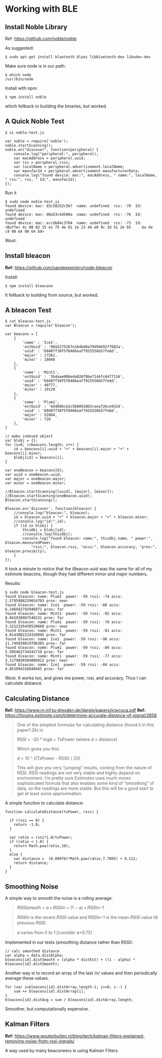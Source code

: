 # Working with BLE

## Install Noble Library

Ref: https://github.com/noble/noble

As suggested:

    $ sudo apt-get install bluetooth bluez libbluetooth-dev libudev-dev
    
Make sure node is in our path:

    $ which node
    /usr/bin/node
    
Install with npm:

    $ npm install noble
    
which fellback to building the binaries, but worked.

## A Quick Noble Test

    $ vi noble-test.js
    
    var noble = require('noble');
    noble.startScanning();
    noble.on("discover", function(peripheral) {
        console.log("peripheral:", peripheral);
        var macAddress = peripheral.uuid;
        var rss = peripheral.rssi;
        var localName = peripheral.advertisement.localName;
        var manufacId = peripheral.advertisement.manufacturerData;
        console.log("found device: mac:", macAddress, " name:", localName, " rss:", rss, " Id:", manufacId);
    });

Run it

    $ sudo node noble-test.js
    found device: mac: d3c58252c5b7  name: undefined  rss: -79  Id: undefined
    found device: mac: d8a53c4d500a  name: undefined  rss: -76  Id: undefined
    found device: mac: eccdb04c3704  name: undefined  rss: -73  Id: <Buffer 4c 00 02 15 e1 f5 4e 02 1e 23 44 e0 9c 3d 51 2e b5     6a de c9 00 64 00 64 b9>

Woot.

## Install bleacon

**Ref:** https://github.com/sandeepmistry/node-bleacon

Install:

    $ npm install bleacono

It fellback to building from source, but worked.

## A bleacon Test

	$ cat bleacon-test.js 
	var Bleacon = require('bleacon'); 

	var beacons = [
		{ 
			'name' : 'Ice1',
			'estUuid' : '00a5275267e184bd0a79d94b92ff682a',
			'uuid' : 'b9407f30f5f8466eaff925556b57fe6d',
			'major' : 17562,
			'minor' : 18040
		}, 
		{
			'name' : 'Mint1',
			'estUuid' : '3b4aae006eda026f9be7144fc6477116',
			'uuid' : 'b9407f30f5f8466eaff925556b57fe6d',
			'major' : 40777,
			'minor' : 19120
		}, 
		{
			'name' : 'Plum1',
			'estUuid' : '6d400bc62c5880918b5ceeaf26ce9314',
			'uuid' : 'b9407f30f5f8466eaff925556b57fe6d',
			'major' : 52804,
			'minor' : 726
		},
	]

	// make indexed object
	var blobj = {};
	for (i=0; i<beacons.length; i++) {
		id = beacons[i].uuid + "+" + beacons[i].major + "+" + beacons[i].minor;
		blobj[id] = beacons[i];
	}

	var oneBeacon = beacons[0];
	var uuid = oneBeacon.uuid;
	var major = oneBeacon.major;
	var minor = oneBeacon.minor;

	//Bleacon.startScanning([uuid], [major], [minor]);
	//Bleacon.startScanning(oneBeacon.uuid);
	Bleacon.startScanning();

	Bleacon.on('discover', function(bleacon) {
		//console.log("bleacon:", bleacon);
		id = bleacon.uuid + "+" + bleacon.major + "+" + bleacon.minor;
		//console.log("id:",id);
		if (id in blobj) {
			thisObj = blobj[id];
			//console.log(thisObj);
			console.log("found bleacon: name:", thisObj.name, " power:", bleacon.measuredPower, 
				"rssi:", bleacon.rssi, "accu:", bleacon.accuracy, "prox:", bleacon.proximity);
		}
	});

It took a minute to notice that the iBeacon uuid was the same for all of my estimote beacons, though they had different minor and major numbers.

Results:

	$ sudo node bleacon-test.js 
	found bleacon: name: Plum1  power: -59 rssi: -74 accu: 2.5795988229654703 prox: near
	found bleacon: name: Ice1  power: -59 rssi: -88 accu: 6.246942792946871 prox: far
	found bleacon: name: Mint1  power: -59 rssi: -92 accu: 8.042938987548231 prox: far
	found bleacon: name: Plum1  power: -59 rssi: -78 accu: 3.3212335430520668 prox: near
	found bleacon: name: Mint1  power: -59 rssi: -81 accu: 4.0143002224320945 prox: far
	found bleacon: name: Ice1  power: -59 rssi: -98 accu: 11.749939819796365 prox: far
	found bleacon: name: Plum1  power: -59 rssi: -86 accu: 5.505463734242719 prox: far
	found bleacon: name: Mint1  power: -59 rssi: -77 accu: 3.1179030304806012 prox: near
	found bleacon: name: Ice1  power: -59 rssi: -84 accu: 4.851994316849445 prox: far

Woot. It works too, and gives me power, rssi, and accuracy. Thus I can calculate distance.

## Calculating Distance

**Ref:** https://www.rn.inf.tu-dresden.de/dargie/papers/icwcuca.pdf
**Ref:** https://forums.estimote.com/t/determine-accurate-distance-of-signal/2858

> One of the simplest formulas for calculating distance (found it in this paper1.2k) is:
> 
> RSSI = -20 * logd + TxPower (where d = distance)
> 
> Which gives you this:
> 
> d = 10 ^ ((TxPower - RSSI) / 20)
> 
> This will give you very “jumping” results, coming from the nature of RSSI. RSSI readings are not very stable and highly depend on environment. I’m pretty sure Estimotes uses much mores sophisticated formula that also enables some kind of “smoothing” of data, so the readings are more stable. But this will be a good start to get at least some approximation.

A simple function to calculate distance:

    function calculateDistance(txPower, rssi) {
      
      if (rssi == 0) {
        return -1.0; 
      }

      var ratio = rssi*1.0/txPower;
      if (ratio < 1.0) {
        return Math.pow(ratio,10);
      }
      else {
        var distance =  (0.89976)*Math.pow(ratio,7.7095) + 0.111;    
        return distance;
      }
    } 

## Smoothing Noise

A simple way to smooth the noise is a rolling average:

> 𝑅𝑆𝑆𝐼𝑠𝑚𝑜𝑜𝑡h = 𝛼 ∗ 𝑅𝑆𝑆𝐼𝑛 + (1 − 𝛼) ∗ 𝑅𝑆𝑆𝐼𝑛−1
> 
> 𝑅𝑆𝑆𝐼𝑛 is the recent 𝑅𝑆𝑆𝐼 value and 𝑅𝑆𝑆𝐼𝑛−1 is the mean 𝑅𝑆𝑆𝐼 value till previous 𝑅𝑆𝑆𝐼.
> 
> 𝛼 varies from 0 to 1 [consider 𝛼=0.75]

Implemented in our tests (smoothing distance rather than RSSI):

    // calc smoothed distance
    var alpha = data.distAlpha;
    bleacons[id].distSmooth = (alpha * distEst) + ((1 - alpha) * bleacons[id].distSmooth);

Another way is to record an array of the last /n/ values and then periodically average these values.

    for (var i=bleacons[id].distArray.length-1; i>=0; i--) {
        sum += bleacons[id].distArray[i];
    }
    bleacons[id].distAvg = sum / bleacons[id].distArray.length;

Smoother, but computationally expensive.

## Kalman Filters

**Ref:** https://www.wouterbulten.nl/blog/tech/kalman-filters-explained-removing-noise-from-rssi-signals/

A way used by many beaconeers is using Kalman Filters.


